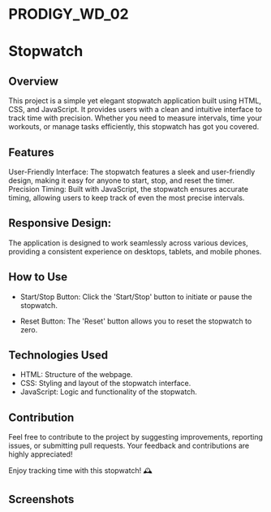 # PRODIGY_WD_02
# Stopwatch
## Overview
This project is a simple yet elegant stopwatch application built using HTML, CSS, and JavaScript. It provides users with a clean and intuitive interface to track time with precision. Whether you need to measure intervals, time your workouts, or manage tasks efficiently, this stopwatch has got you covered.

## Features
User-Friendly Interface: The stopwatch features a sleek and user-friendly design, making it easy for anyone to start, stop, and reset the timer.
Precision Timing: Built with JavaScript, the stopwatch ensures accurate timing, allowing users to keep track of even the most precise intervals.

## Responsive Design:
The application is designed to work seamlessly across various devices, providing a consistent experience on desktops, tablets, and mobile phones.

## How to Use
* Start/Stop Button: Click the 'Start/Stop' button to initiate or pause the stopwatch.

* Reset Button: The 'Reset' button allows you to reset the stopwatch to zero.

## Technologies Used
* HTML: Structure of the webpage.
* CSS: Styling and layout of the stopwatch interface.
* JavaScript: Logic and functionality of the stopwatch.

## Contribution
Feel free to contribute to the project by suggesting improvements, reporting issues, or submitting pull requests. Your feedback and contributions are highly appreciated!

Enjoy tracking time with this stopwatch! 🕰️

## Screenshots


